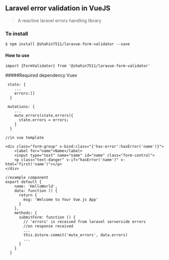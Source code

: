 ## Laravel error validation in VueJS

> A reactive laravel errors handling library

### To install

```
$ npm install @shahin7511/laravue-form-validator --save 
```

#### How to use


```
import {FormValidator} from '@shahin7511/laravue-form-validator'
```

#####Required dependency Vuex
```
 state: {
    ...
    errors:[]
  }
``` 


```
 mutations: {
    ...
    mute_errors(state,errors){
      state.errors = errors;
    }
  }
```


```
//in vue template

<div class="form-group" v-bind:class="{'has-error':hasError('name')}">
    <label for="name">Name</label>
    <input type="text" name="name" id="name" class="form-control">
    <p class="text-danger" v-if="hasError('name')" v-html="first('name')"></p>
</div>

```

``` 
//example component
export default {
    name: 'HelloWorld',
    data: function () {
      return {
        msg: 'Welcome to Your Vue.js App'
      }
    },
    methods: {
      submitForm: function () {
        // 'errors' is received from laravel serverside errors
        //on response received
        ...
        this.$store.commit('mute_errors', data.errors)
        ...
      }
    }
  }
```
